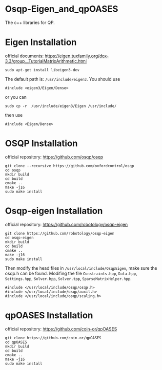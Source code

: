 # Osqp-Eigen_and_qpOASES
The c++ libraries for QP.

# Eigen Installation

official documents: https://eigen.tuxfamily.org/dox-3.3/group__TutorialMatrixArithmetic.html

```
sudo apt-get install libeigen3-dev
```

The default path is: `/usr/include/eigen3`. You should use

```
#include <eigen3/Eigen/Dense>
```

or you can 

```
sudo cp -r  /usr/include/eigen3/Eigen /usr/include/
```

then use 

```
#include <Eigen/Dense>
```

# OSQP Installation

official repository: https://github.com/osqp/osqp

```
git clone --recursive https://github.com/oxfordcontrol/osqp
cd osqp
mkdir build
cd build
cmake ..
make -j16
sudo make install
```

# Osqp-eigen Installation

official repository: https://github.com/robotology/osqp-eigen

```
git clone https://github.com/robotology/osqp-eigen
cd osqp-eigen
mkdir build
cd build
cmake ..
make -j16
sudo make install
```

Then modify the head files in `/usr/local/include/OsqpEigen`, make sure the osqp.h can be found. Modifing the file `Constraints.hpp`, `Data.hpp`, `Settings.hpp`, `Solver.hpp`, `Solver.tpp`, `SparseMatrixHelper.hpp`.

```
#include </usr/local/include/osqp/osqp.h>
#include </usr/local/include/osqp/auxil.h>
#include </usr/local/include/osqp/scaling.h>
```

# qpOASES Installation

official repository: https://github.com/coin-or/qpOASES

```
git clone https://github.com/coin-or/qpOASES
cd qpOASES
mkdir build
cd build
cmake ..
make -j16
sudo make install
```
